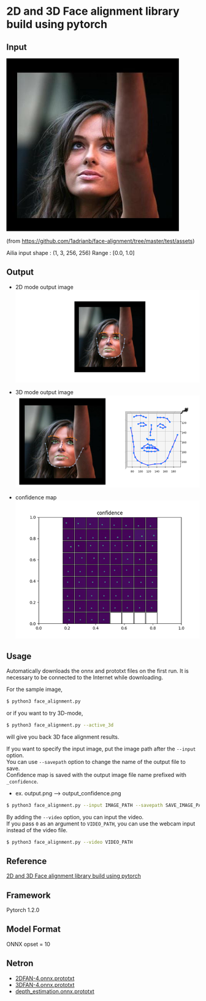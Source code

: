 # 2D and 3D Face alignment library build using pytorch

## Input

![Input](aflw-test.jpg)

(from https://github.com/1adrianb/face-alignment/tree/master/test/assets)

Ailia input shape : (1, 3, 256, 256)
Range : [0.0, 1.0]

## Output
- 2D mode output image  
![2D_Output](output_2d.png)  

- 3D mode output image  
![3D_Output](output_3d.png)  

- confidence map  
![confidence_map](output_confidence.png)

## Usage
Automatically downloads the onnx and prototxt files on the first run.
It is necessary to be connected to the Internet while downloading.

For the sample image,
```bash
$ python3 face_alignment.py 
```
or if you want to try 3D-mode,
```bash
$ python3 face_alignment.py --active_3d
```
will give you back 3D face alignment results.

If you want to specify the input image, put the image path after the `--input` option.  
You can use `--savepath` option to change the name of the output file to save.  
Confidence map is saved with the output image file name prefixed with `_confidence`.
- ex. output.png --> output_confidence.png
```bash
$ python3 face_alignment.py --input IMAGE_PATH --savepath SAVE_IMAGE_PATH
```

By adding the `--video` option, you can input the video.   
If you pass `0` as an argument to `VIDEO_PATH`, 
you can use the webcam input instead of the video file.
```bash
$ python3 face_alignment.py --video VIDEO_PATH
```

## Reference

[2D and 3D Face alignment library build using pytorch](https://github.com/1adrianb/face-alignment)

## Framework

Pytorch 1.2.0

## Model Format

ONNX opset = 10

## Netron

- [2DFAN-4.onnx.prototxt](https://netron.app/?url=https://storage.googleapis.com/ailia-models/face_alignment/2DFAN-4.onnx.prototxt)
- [3DFAN-4.onnx.prototxt](https://netron.app/?url=https://storage.googleapis.com/ailia-models/face_alignment/3DFAN-4.onnx.prototxt)
- [depth_estimation.onnx.prototxt](https://netron.app/?url=https://storage.googleapis.com/ailia-models/face_alignment/depth_estimation.onnx.prototxt)
